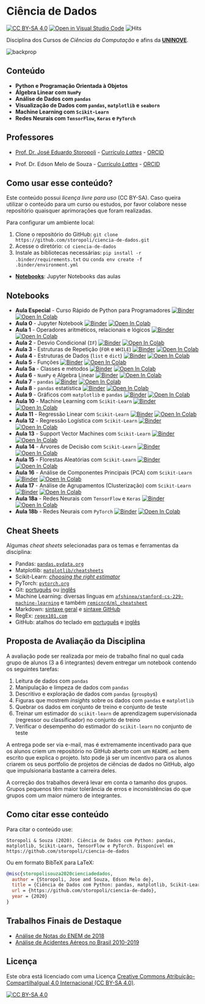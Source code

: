 # Ciência de Dados

[![CC BY-SA 4.0][cc-by-sa-shield]][cc-by-sa]
[![Open in Visual Studio Code](https://open.vscode.dev/badges/open-in-vscode.svg)](https://open.vscode.dev/storopoli/ciencia-de-dados)
![Hits](https://hitcounter.pythonanywhere.com/count/tag.svg?url=https://github.com/storopoli/ciencia-de-dados)

Disciplina dos Cursos de *Ciências da Computação* e afins da [**UNINOVE**](https://www.uninove.br).

![backprop](notebooks/images/backpropagation.gif)

## Conteúdo

* **Python e Programação Orientada à Objetos**
* **Álgebra Linear com `NumPy`**
* **Análise de Dados com `pandas`**
* **Visualização de Dados com `pandas`, `matplotlib` e `seaborn`**
* **Machine Learning com `Scikit-Learn`**
* **Redes Neurais com `TensorFlow`, `Keras` e `PyTorch`**

## Professores

* [Prof. Dr. José Eduardo Storopoli](https://storopoli.github.io) - [Currículo *Lattes*](http://lattes.cnpq.br/2281909649311607) - [ORCID](https://orcid.org/0000-0002-0559-5176)

* Prof. Dr. Edson Melo de Souza - [Currículo *Lattes*](http://lattes.cnpq.br/2641658716558510) - [ORCID](https://orcid.org/0000-0002-5891-4767)

## Como usar esse conteúdo?

Este conteúdo possui *licença livre para uso* (CC BY-SA). Caso queira utilizar o conteúdo para um curso ou estudos, por favor colabore nesse repositório quaisquer aprimorações que foram realizadas.

Para configurar um ambiente local:

1. Clone o repositório do GitHub: `git clone https://github.com/storopoli/ciencia-de-dados.git`
2. Acesse o diretório: `cd ciencia-de-dados`
3. Instale as bibliotecas necessárias: `pip install -r .binder/requirements.txt` ou `conda env create -f .binder/environment.yml`

* **[Notebooks](https://github.com/storopoli/ciencia-de-dados/tree/master/notebooks)**: Jupyter Notebooks das aulas

## Notebooks

* **Aula Especial** - Curso Rápido de Python para Programadores [![Binder](https://mybinder.org/badge_logo.svg)](https://mybinder.org/v2/gh/storopoli/ciencia-de-dados/main?filepath=notebooks%2FAula_Especial_Python.ipynb) [![Open In Colab](https://colab.research.google.com/assets/colab-badge.svg)](https://colab.research.google.com/github/storopoli/ciencia-de-dados/blob/main/notebooks/Aula_Especial_Python.ipynb)
* **Aula 0** - Jupyter Notebook [![Binder](https://mybinder.org/badge_logo.svg)](https://mybinder.org/v2/gh/storopoli/ciencia-de-dados/main?filepath=notebooks%2FAula_0_Jupyter.ipynb) [![Open In Colab](https://colab.research.google.com/assets/colab-badge.svg)](https://colab.research.google.com/github/storopoli/ciencia-de-dados/blob/main/notebooks/Aula_0_Jupyter.ipynb)
* **Aula 1** - Operadores aritméticos, relacionais e lógicos [![Binder](https://mybinder.org/badge_logo.svg)](https://mybinder.org/v2/gh/storopoli/ciencia-de-dados/main?filepath=notebooks%2FAula_1_Operadores_Aritmeticos_Relacionais_e_Logicos.ipynb) [![Open In Colab](https://colab.research.google.com/assets/colab-badge.svg)](https://colab.research.google.com/github/storopoli/ciencia-de-dados/blob/main/notebooks/Aula_1_Operadores_Aritmeticos_Relacionais_e_Logicos.ipynb)
* **Aula 2** - Desvio Condicional (`IF`) [![Binder](https://mybinder.org/badge_logo.svg)](https://mybinder.org/v2/gh/storopoli/ciencia-de-dados/main?filepath=notebooks%2FAula_2_Desvio_Condicional_IF.ipynb) [![Open In Colab](https://colab.research.google.com/assets/colab-badge.svg)](https://colab.research.google.com/github/storopoli/ciencia-de-dados/blob/main/notebooks/Aula_2_Desvio_Condicional_IF.ipynb)
* **Aula 3** - Estruturas de Repetição (`FOR` e `WHILE`) [![Binder](https://mybinder.org/badge_logo.svg)](https://mybinder.org/v2/gh/storopoli/ciencia-de-dados/main?filepath=notebooks%2FAula_3_Estruturas_de_Repeticao.ipynb) [![Open In Colab](https://colab.research.google.com/assets/colab-badge.svg)](https://colab.research.google.com/github/storopoli/ciencia-de-dados/blob/main/notebooks/Aula_3_Estruturas_de_Repeticao.ipynb)
* **Aula 4** - Estruturas de Dados (`list` e `dict`) [![Binder](https://mybinder.org/badge_logo.svg)](https://mybinder.org/v2/gh/storopoli/ciencia-de-dados/main?filepath=notebooks%2FAula_4_Estrutura_de_Dados.ipynb) [![Open In Colab](https://colab.research.google.com/assets/colab-badge.svg)](https://colab.research.google.com/github/storopoli/ciencia-de-dados/blob/main/notebooks/Aula_4_Estrutura_de_Dados.ipynb)
* **Aula 5** - Funções [![Binder](https://mybinder.org/badge_logo.svg)](https://mybinder.org/v2/gh/storopoli/ciencia-de-dados/main?filepath=notebooks%2FAula_5_Funcoes.ipynb) [![Open In Colab](https://colab.research.google.com/assets/colab-badge.svg)](https://colab.research.google.com/github/storopoli/ciencia-de-dados/blob/main/notebooks/Aula_5_Funcoes.ipynb)
* **Aula 5a** - Classes e métodos [![Binder](https://mybinder.org/badge_logo.svg)](https://mybinder.org/v2/gh/storopoli/ciencia-de-dados/main?filepath=notebooks%2FAula_5a_Classes_e_Metodos.ipynb) [![Open In Colab](https://colab.research.google.com/assets/colab-badge.svg)](https://colab.research.google.com/github/storopoli/ciencia-de-dados/blob/main/notebooks/Aula_5a_Classes_e_Metodos.ipynb)
* **Aula 6** - `NumPy` e Algebra Linear [![Binder](https://mybinder.org/badge_logo.svg)](https://mybinder.org/v2/gh/storopoli/ciencia-de-dados/main?filepath=notebooks%2FAula_6_Numpy_Algebra_Linear.ipynb) [![Open In Colab](https://colab.research.google.com/assets/colab-badge.svg)](https://colab.research.google.com/github/storopoli/ciencia-de-dados/blob/main/notebooks/Aula_6_Numpy_Algebra_Linear.ipynb)
* **Aula 7** - `pandas` [![Binder](https://mybinder.org/badge_logo.svg)](https://mybinder.org/v2/gh/storopoli/ciencia-de-dados/main?filepath=notebooks%2FAula_7_pandas.ipynb) [![Open In Colab](https://colab.research.google.com/assets/colab-badge.svg)](https://colab.research.google.com/github/storopoli/ciencia-de-dados/blob/main/notebooks/Aula_7_pandas.ipynb)
* **Aula 8** - `pandas` estatística [![Binder](https://mybinder.org/badge_logo.svg)](https://mybinder.org/v2/gh/storopoli/ciencia-de-dados/main?filepath=notebooks%2FAula_8_pandas_estatistica.ipynb) [![Open In Colab](https://colab.research.google.com/assets/colab-badge.svg)](https://colab.research.google.com/github/storopoli/ciencia-de-dados/blob/main/notebooks/Aula_8_pandas_estatistica.ipynb)
* **Aula 9** - Gráficos com `matplotlib` e `pandas` [![Binder](https://mybinder.org/badge_logo.svg)](https://mybinder.org/v2/gh/storopoli/ciencia-de-dados/main?filepath=notebooks%2FAula_9_graficos.ipynb) [![Open In Colab](https://colab.research.google.com/assets/colab-badge.svg)](https://colab.research.google.com/github/storopoli/ciencia-de-dados/blob/main/notebooks/Aula_9_graficos.ipynb)
* **Aula 10** - Machine Learning com `Scikit-Learn` [![Binder](https://mybinder.org/badge_logo.svg)](https://mybinder.org/v2/gh/storopoli/ciencia-de-dados/main?filepath=notebooks%2FAula_10_Machine_Learning.ipynb) [![Open In Colab](https://colab.research.google.com/assets/colab-badge.svg)](https://colab.research.google.com/github/storopoli/ciencia-de-dados/blob/main/notebooks/Aula_10_Machine_Learning.ipynb)
* **Aula 11** - Regressão Linear com `Scikit-Learn` [![Binder](https://mybinder.org/badge_logo.svg)](https://mybinder.org/v2/gh/storopoli/ciencia-de-dados/main?filepath=notebooks%2FAula_11_Regressao_Linear.ipynb) [![Open In Colab](https://colab.research.google.com/assets/colab-badge.svg)](https://colab.research.google.com/github/storopoli/ciencia-de-dados/blob/main/notebooks/Aula_11_Regressao_Linear.ipynb)
* **Aula 12** - Regressão Logística com `Scikit-Learn` [![Binder](https://mybinder.org/badge_logo.svg)](https://mybinder.org/v2/gh/storopoli/ciencia-de-dados/main?filepath=notebooks%2FAula_12_Regressao_Logistica.ipynb) [![Open In Colab](https://colab.research.google.com/assets/colab-badge.svg)](https://colab.research.google.com/github/storopoli/ciencia-de-dados/blob/main/notebooks/Aula_12_Regressao_Logistica.ipynb)
* **Aula 13** - Support Vector Machines com `Scikit-Learn` [![Binder](https://mybinder.org/badge_logo.svg)](https://mybinder.org/v2/gh/storopoli/ciencia-de-dados/main?filepath=notebooks%2FAula_13_Support_Vector_Machines.ipynb) [![Open In Colab](https://colab.research.google.com/assets/colab-badge.svg)](https://colab.research.google.com/github/storopoli/ciencia-de-dados/blob/main/notebooks/Aula_13_Support_Vector_Machines.ipynb)
* **Aula 14** - Árvores de Decisão com `Scikit-Learn` [![Binder](https://mybinder.org/badge_logo.svg)](https://mybinder.org/v2/gh/storopoli/ciencia-de-dados/main?filepath=notebooks%2FAula_14_Arvores_de_Decisao.ipynb) [![Open In Colab](https://colab.research.google.com/assets/colab-badge.svg)](https://colab.research.google.com/github/storopoli/ciencia-de-dados/blob/main/notebooks/Aula_14_Arvores_de_Decisao.ipynb)
* **Aula 15** - Florestas Aleatórias com `Scikit-Learn` [![Binder](https://mybinder.org/badge_logo.svg)](https://mybinder.org/v2/gh/storopoli/ciencia-de-dados/main?filepath=notebooks%2FAula_15_Florestas_Aleatorias.ipynb) [![Open In Colab](https://colab.research.google.com/assets/colab-badge.svg)](https://colab.research.google.com/github/storopoli/ciencia-de-dados/blob/main/notebooks/Aula_15_Florestas_Aleatorias.ipynb)
* **Aula 16** - Análise de Componentes Principais (PCA) com `Scikit-Learn` [![Binder](https://mybinder.org/badge_logo.svg)](https://mybinder.org/v2/gh/storopoli/ciencia-de-dados/main?filepath=notebooks%2FAula_16_Analise_de_Componentes_Principais.ipynb) [![Open In Colab](https://colab.research.google.com/assets/colab-badge.svg)](https://colab.research.google.com/github/storopoli/ciencia-de-dados/blob/main/notebooks/Aula_16_Analise_de_Componentes_Principais.ipynb)
* **Aula 17** - Análise de Agrupamentos (Clusterização) com `Scikit-Learn` [![Binder](https://mybinder.org/badge_logo.svg)](https://mybinder.org/v2/gh/storopoli/ciencia-de-dados/main?filepath=notebooks%2FAula_17_Clusterizacao.ipynb) [![Open In Colab](https://colab.research.google.com/assets/colab-badge.svg)](https://colab.research.google.com/github/storopoli/ciencia-de-dados/blob/main/notebooks/Aula_17_Clusterizacao.ipynb)
* **Aula 18a** - Redes Neurais com `TensorFlow` e `Keras` [![Binder](https://mybinder.org/badge_logo.svg)](https://mybinder.org/v2/gh/storopoli/ciencia-de-dados/main?filepath=notebooks%2FAula_18_a_Redes_Neurais_com_TensorFlow.ipynb) [![Open In Colab](https://colab.research.google.com/assets/colab-badge.svg)](https://colab.research.google.com/github/storopoli/ciencia-de-dados/blob/main/notebooks/Aula_18_a_Redes_Neurais_com_TensorFlow.ipynb)
* **Aula 18b** - Redes Neurais com `PyTorch` [![Binder](https://mybinder.org/badge_logo.svg)](https://mybinder.org/v2/gh/storopoli/ciencia-de-dados/main?filepath=notebooks%2FAula_18_b_Redes_Neurais_com_PyTorch.ipynb) [![Open In Colab](https://colab.research.google.com/assets/colab-badge.svg)](https://colab.research.google.com/github/storopoli/ciencia-de-dados/blob/main/notebooks/Aula_18_b_Redes_Neurais_com_PyTorch.ipynb)

## Cheat Sheets

Algumas *cheat sheets* selecionadas para os temas e ferramentas da disciplina:

* Pandas: [`pandas.pydata.org`](https://pandas.pydata.org/Pandas_Cheat_Sheet.pdf)
* Matplotlib: [`matplotlib/cheatsheets`](https://github.com/matplotlib/cheatsheets)
* Scikit-Learn: [*choosing the right estimator*](https://scikit-learn.org/stable/tutorial/machine_learning_map/index.html)
* PyTorch: [`pytorch.org`](https://pytorch.org/tutorials/beginner/ptcheat.html)
* Git: [português](https://training.github.com/downloads/pt_BR/github-git-cheat-sheet/) ou [inglês](https://training.github.com/downloads/github-git-cheat-sheet/)
* Machine Learning: diversas linguas em [`afshinea/stanford-cs-229-machine-learning`](https://github.com/afshinea/stanford-cs-229-machine-learning) e também [`remicnrd/ml_cheatsheet`](https://github.com/remicnrd/ml_cheatsheet)
* Markdown: [sintaxe geral](https://www.markdownguide.org/cheat-sheet) e [sintaxe GitHub](https://github.com/tchapi/markdown-cheatsheet)
* RegEx: [`regex101.com`](https://regex101.com/)
* GitHub: atalhos do teclado em [português](https://docs.github.com/pt/get-started/using-github/keyboard-shortcuts) e [inglês](https://docs.github.com/en/get-started/using-github/keyboard-shortcuts)

## Proposta de Avaliação da Disciplina

A avaliação pode ser realizada por meio de trabalho final no qual cada grupo de alunos (3 a 6 integrantes) devem entregar um notebook contendo os seguintes tarefas:

1. Leitura de dados com `pandas`
2. Manipulação e limpeza de dados com `pandas`
3. Descritivo e exploração de dados com `pandas` (`groupby`s)
4. Figuras que mostrem *insights* sobre os dados com `pandas` e `matplotlib`
5. Quebrar os dados em conjunto de treino e conjunto de teste
6. Treinar um estimador do `scikit-learn` de aprendizagem supervisionada (regressor ou classificador) no conjunto de treino
7. Verificar o desempenho do estimador do `scikit-learn` no conjunto de teste

A entrega pode ser via e-mail, mas é extremamente incentivado para que os alunos criem um repositório no GitHub aberto com um `README.md` bem escrito que explica o projeto. Isto pode já ser um incentivo para os alunos criarem os seus portfolio de projetos de ciências de dados no GitHub, algo que impulsionaria bastante a carreira deles.

A correção dos trabalhos deverá levar em conta o tamanho dos grupos. Grupos pequenos têm maior tolerância de erros e inconsistências do que grupos com um maior número de integrantes.

## Como citar esse conteúdo

Para citar o conteúdo use:

```plaintext
Storopoli & Souza (2020). Ciência de Dados com Python: pandas, matplotlib, Scikit-Learn, TensorFlow e PyTorch. Disponível em https://github.com/storopoli/ciencia-de-dados
```

Ou em formato BibTeX para LaTeX:

```bibtex
@misc{storopolisouza2020cienciadedados,
  author = {Storopoli, Jose and Souza, Edson Melo de},
  title = {Ciência de Dados com Python: pandas, matplotlib, Scikit-Learn, TensorFlow e PyTorch},
  url = {https://github.com/storopoli/ciencia-de-dado},
  year = {2020}
}
```

## Trabalhos Finais de Destaque

* [Análise de Notas do ENEM de 2018](https://github.com/rafhaelgomes/Enem_dados_2018)
* [Análise de Acidentes Aéreos no Brasil 2010-2019](https://github.com/rochawennis/Projeto_Integrador_2021)

## Licença

Este obra está licenciado com uma Licença
[Creative Commons Atribuição-CompartilhaIgual 4.0 Internacional (CC BY-SA 4.0)][cc-by-sa].

[![CC BY-SA 4.0][cc-by-sa-image]][cc-by-sa]

[cc-by-sa]: http://creativecommons.org/licenses/by-sa/4.0/
[cc-by-sa-image]: https://licensebuttons.net/l/by-sa/4.0/88x31.png
[cc-by-sa-shield]: https://img.shields.io/badge/License-CC%20BY--SA%204.0-lightgrey.svg
